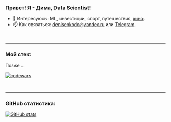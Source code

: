 ### Привет! Я - Дима, Data Scientist!

- 👀 Интересуюсы: ML, инвестиции, спорт, путешествия, [кино](https://www.youtube.com/watch?v=y1e_BBdV3iA).
- 📫 Как связаться: denisenkodc@yandex.ru или [Telegram](https://t.me/denisenko_ds).

<br/>


---
### Мой стек:

Позже ...

[![codewars](https://www.codewars.com/users/Denisenko/badges/small)](https://www.codewars.com/users/Denisenko)

<br/>



---
### GitHub cтатистика:
[![ GitHub stats](https://github-readme-stats.vercel.app/api?username=DenisenkoDS&hide=issues&count_private=true&show_icons=true&theme=nightowl)](https://github.com/DenisenkoDS)
